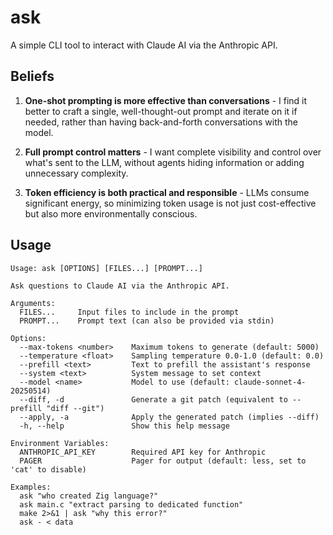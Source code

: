 # ask

A simple CLI tool to interact with Claude AI via the Anthropic API.

## Beliefs

1. **One-shot prompting is more effective than conversations** - I find it better to craft a single, well-thought-out prompt and iterate on it if needed, rather than having back-and-forth conversations with the model.

2. **Full prompt control matters** - I want complete visibility and control over what's sent to the LLM, without agents hiding information or adding unnecessary complexity.

3. **Token efficiency is both practical and responsible** - LLMs consume significant energy, so minimizing token usage is not just cost-effective but also more environmentally conscious.

## Usage
```
Usage: ask [OPTIONS] [FILES...] [PROMPT...]

Ask questions to Claude AI via the Anthropic API.

Arguments:
  FILES...     Input files to include in the prompt
  PROMPT...    Prompt text (can also be provided via stdin)

Options:
  --max-tokens <number>    Maximum tokens to generate (default: 5000)
  --temperature <float>    Sampling temperature 0.0-1.0 (default: 0.0)
  --prefill <text>         Text to prefill the assistant's response
  --system <text>          System message to set context
  --model <name>           Model to use (default: claude-sonnet-4-20250514)
  --diff, -d               Generate a git patch (equivalent to --prefill "diff --git")
  --apply, -a              Apply the generated patch (implies --diff)
  -h, --help               Show this help message

Environment Variables:
  ANTHROPIC_API_KEY        Required API key for Anthropic
  PAGER                    Pager for output (default: less, set to 'cat' to disable)

Examples:
  ask "who created Zig language?"
  ask main.c "extract parsing to dedicated function"
  make 2>&1 | ask "why this error?"
  ask - < data
```
